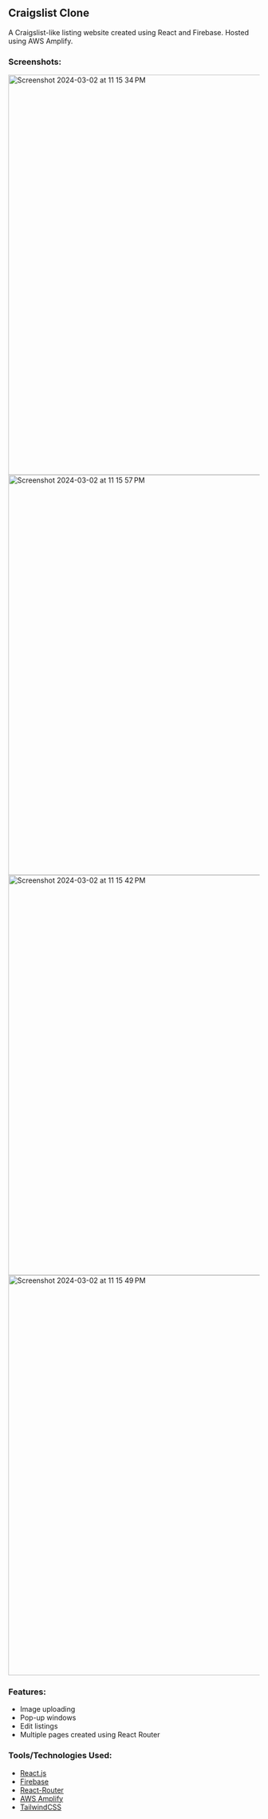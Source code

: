 <h2>Craigslist Clone</h2>

A Craigslist-like listing website created using React and Firebase. Hosted using AWS Amplify. </br>

### Screenshots: <br/>


<img width="800" alt="Screenshot 2024-03-02 at 11 15 34 PM" src="https://github.com/ThomasQi3141/Project-TQZXKQ/assets/131242218/c4cf52cb-6c92-4fee-bf77-ec7643ff4a97">
<img width="800" alt="Screenshot 2024-03-02 at 11 15 57 PM" src="https://github.com/ThomasQi3141/Project-TQZXKQ/assets/131242218/22eda7e3-5d42-4d0d-9da9-10f856dbac2a">
<img width="800" alt="Screenshot 2024-03-02 at 11 15 42 PM" src="https://github.com/ThomasQi3141/Project-TQZXKQ/assets/131242218/5acda8a8-e4d5-4a8f-a2c4-19dbde4a779e">
<img width="800" alt="Screenshot 2024-03-02 at 11 15 49 PM" src="https://github.com/ThomasQi3141/Project-TQZXKQ/assets/131242218/9ba51ed6-7d56-4dd5-bbae-f5b819286b3b">

### Features: <br/>
<ul>
  <li>Image uploading</li>
  <li>Pop-up windows</li>
  <li>Edit listings</li>
  <li>Multiple pages created using React Router</li>
</ul>

### Tools/Technologies Used: <br/>
<ul>
  <li><a href="https://react.dev/">React.js</a></li>
  <li><a href="https://firebase.google.com/">Firebase</a></li>
  <li><a href="https://reactrouter.com/en/main">React-Router</a></li>
  <li><a href="https://aws.amazon.com/amplify/?gclid=CjwKCAiAuYuvBhApEiwAzq_YiTlf-igHvPZCZCeH2ZJGWXeH1NJf8Hol5MVy4Q8nsUt6ormJZV0W5xoCZR0QAvD_BwE&trk=9eb02e4d-80e0-4f27-a621-b90b3c870bf3&sc_channel=ps&ef_id=CjwKCAiAuYuvBhApEiwAzq_YiTlf-igHvPZCZCeH2ZJGWXeH1NJf8Hol5MVy4Q8nsUt6ormJZV0W5xoCZR0QAvD_BwE:G:s&s_kwcid=AL!4422!3!651751060764!e!!g!!aws%20amplify!19852662236!145019201417">AWS Amplify</a></li>
  <li><a href="https://tailwindcss.com/">TailwindCSS</a></li>
</ul>


